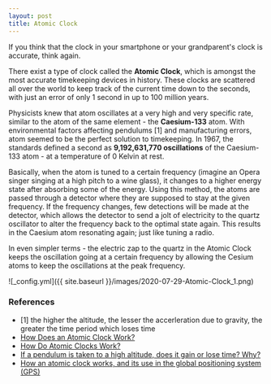 ```yaml
---
layout: post
title: Atomic Clock
---
```


If you think that the clock in your smartphone or your grandparent's clock is accurate, think again.

There exist a type of clock called the **Atomic Clock**, which is amongst the most accurate timekeeping devices in history. These clocks are scattered all over the world to keep track of the current time down to the seconds, with just an error of only 1 second in up to 100 million years.

Physicists knew that atom oscillates at a very high and very specific rate, similar to the atom of the same element - the **Caesium-133** atom. With environmental factors affecting pendulums [1] and manufacturing errors, atom seemed to be the perfect solution to timekeeping. In 1967, the standards defined a second as **9,192,631,770 oscillations** of the Caesium-133 atom - at a temperature of 0 Kelvin at rest.

Basically, when the atom is tuned to a certain frequency (imagine an Opera singer singing at a high pitch to a wine glass), it changes to a higher energy state after absorbing some of the energy. Using this method, the atoms are passed through a detector where they are supposed to stay at the given frequency. If the frequency changes, few detections will be made at the detector, which allows the detector to send a jolt of electricity to the quartz oscillator to alter the frequency back to the optimal state again. This results in the Caesium atom resonating again; just like tuning a radio.

In even simpler terms - the electric zap to the quartz in the Atomic Clock keeps the oscillation going at a certain frequency by allowing the Cesium atoms to keep the oscillations at the peak frequency.

![_config.yml]({{ site.baseurl }}/images/2020-07-29-Atomic-Clock_1.png)

### References

- [1] the higher the altitude, the lesser the accerleration due to gravity, the greater the time period which loses time
- [How Does an Atomic Clock Work?](https://www.timeanddate.com/time/how-do-atomic-clocks-work.html)
- [How Do Atomic Clocks Work?](https://www.youtube.com/watch?v=l8CI3bs9rvY)
- [If a pendulum is taken to a high altitude, does it gain or lose time? Why?](https://www.quora.com/If-a-pendulum-is-taken-to-a-high-altitude-does-it-gain-or-lose-time-Why)
- [How an atomic clock works, and its use in the global positioning system (GPS)](https://www.youtube.com/watch?v=p2BxAu6WZI8)
